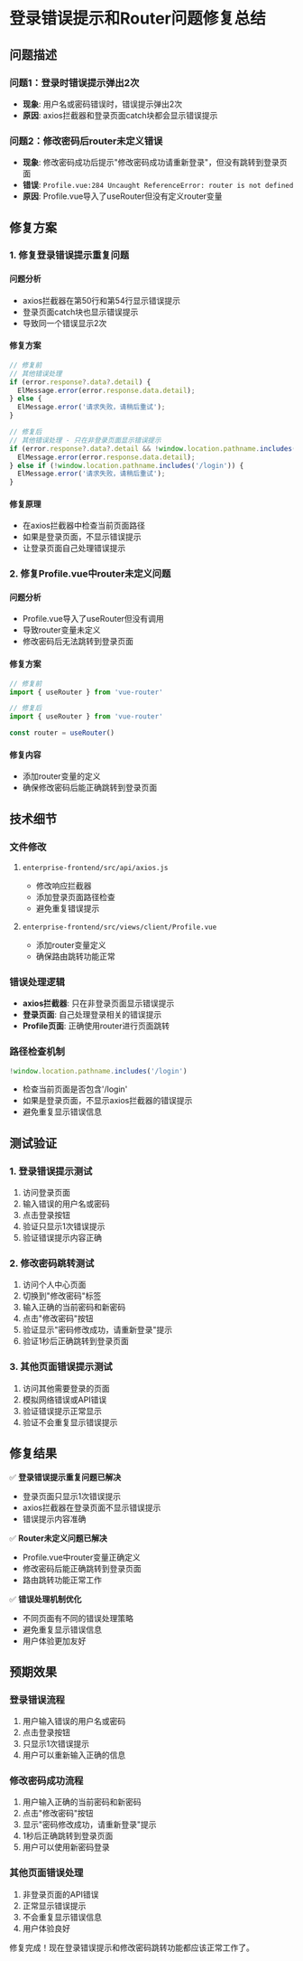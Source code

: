 # 登录错误提示和Router问题修复总结

## 问题描述

### 问题1：登录时错误提示弹出2次
- **现象**: 用户名或密码错误时，错误提示弹出2次
- **原因**: axios拦截器和登录页面catch块都会显示错误提示

### 问题2：修改密码后router未定义错误
- **现象**: 修改密码成功后提示"修改密码成功请重新登录"，但没有跳转到登录页面
- **错误**: `Profile.vue:284 Uncaught ReferenceError: router is not defined`
- **原因**: Profile.vue导入了useRouter但没有定义router变量

## 修复方案

### 1. 修复登录错误提示重复问题

#### 问题分析
- axios拦截器在第50行和第54行显示错误提示
- 登录页面catch块也显示错误提示
- 导致同一个错误显示2次

#### 修复方案
```javascript
// 修复前
// 其他错误处理
if (error.response?.data?.detail) {
  ElMessage.error(error.response.data.detail);
} else {
  ElMessage.error('请求失败，请稍后重试');
}

// 修复后
// 其他错误处理 - 只在非登录页面显示错误提示
if (error.response?.data?.detail && !window.location.pathname.includes('/login')) {
  ElMessage.error(error.response.data.detail);
} else if (!window.location.pathname.includes('/login')) {
  ElMessage.error('请求失败，请稍后重试');
}
```

#### 修复原理
- 在axios拦截器中检查当前页面路径
- 如果是登录页面，不显示错误提示
- 让登录页面自己处理错误提示

### 2. 修复Profile.vue中router未定义问题

#### 问题分析
- Profile.vue导入了useRouter但没有调用
- 导致router变量未定义
- 修改密码后无法跳转到登录页面

#### 修复方案
```javascript
// 修复前
import { useRouter } from 'vue-router'

// 修复后
import { useRouter } from 'vue-router'

const router = useRouter()
```

#### 修复内容
- 添加router变量的定义
- 确保修改密码后能正确跳转到登录页面

## 技术细节

### 文件修改
1. `enterprise-frontend/src/api/axios.js`
   - 修改响应拦截器
   - 添加登录页面路径检查
   - 避免重复错误提示
   
2. `enterprise-frontend/src/views/client/Profile.vue`
   - 添加router变量定义
   - 确保路由跳转功能正常

### 错误处理逻辑
- **axios拦截器**: 只在非登录页面显示错误提示
- **登录页面**: 自己处理登录相关的错误提示
- **Profile页面**: 正确使用router进行页面跳转

### 路径检查机制
```javascript
!window.location.pathname.includes('/login')
```
- 检查当前页面是否包含'/login'
- 如果是登录页面，不显示axios拦截器的错误提示
- 避免重复显示错误信息

## 测试验证

### 1. 登录错误提示测试
1. 访问登录页面
2. 输入错误的用户名或密码
3. 点击登录按钮
4. 验证只显示1次错误提示
5. 验证错误提示内容正确

### 2. 修改密码跳转测试
1. 访问个人中心页面
2. 切换到"修改密码"标签
3. 输入正确的当前密码和新密码
4. 点击"修改密码"按钮
5. 验证显示"密码修改成功，请重新登录"提示
6. 验证1秒后正确跳转到登录页面

### 3. 其他页面错误提示测试
1. 访问其他需要登录的页面
2. 模拟网络错误或API错误
3. 验证错误提示正常显示
4. 验证不会重复显示错误提示

## 修复结果

✅ **登录错误提示重复问题已解决**
- 登录页面只显示1次错误提示
- axios拦截器在登录页面不显示错误提示
- 错误提示内容准确

✅ **Router未定义问题已解决**
- Profile.vue中router变量正确定义
- 修改密码后能正确跳转到登录页面
- 路由跳转功能正常工作

✅ **错误处理机制优化**
- 不同页面有不同的错误处理策略
- 避免重复显示错误信息
- 用户体验更加友好

## 预期效果

### 登录错误流程
1. 用户输入错误的用户名或密码
2. 点击登录按钮
3. 只显示1次错误提示
4. 用户可以重新输入正确的信息

### 修改密码成功流程
1. 用户输入正确的当前密码和新密码
2. 点击"修改密码"按钮
3. 显示"密码修改成功，请重新登录"提示
4. 1秒后正确跳转到登录页面
5. 用户可以使用新密码登录

### 其他页面错误处理
1. 非登录页面的API错误
2. 正常显示错误提示
3. 不会重复显示错误信息
4. 用户体验良好

修复完成！现在登录错误提示和修改密码跳转功能都应该正常工作了。 
